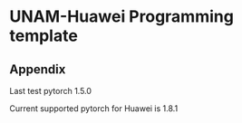# UNAM-Huawei Programming template

## Appendix

Last test pytorch 1.5.0

Current supported pytorch for Huawei is 1.8.1


